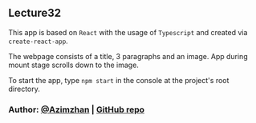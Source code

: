 ## Lecture32
This app is based on `React` with the usage of `Typescript` and created via `create-react-app`.

The webpage consists of a title, 3 paragraphs and an image. App during mount stage scrolls down to the image.

To start the app, type `npm start` in the console at the project's root directory.

### Author: [@Azimzhan](https://github.com/Az1mzhan) | [GitHub repo](https://github.com/Az1mzhan/js_hw/tree/main/lecture32)